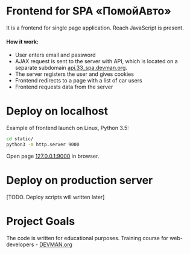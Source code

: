 # Frontend for SPA «ПомойАвто»

It is a frontend for single page application. Reach JavaScript is present.

#### How it work:
* User enters email and password
* AJAX request is sent to the server with API, which is located on a separate subdomain [api.33_spa.devman.org](api.33_spa.devman.org).
* The server registers the user and gives cookies
* Frontend redirects to a page with a list of car users
* Frontend requests data from the server

# Deploy on localhost

Example of frontend launch on Linux, Python 3.5:

```bash
cd static/
python3 -m http.server 9000
```
Open page [127.0.0.1:9000](http://127.0.0.1:9000) in browser.

# Deploy on production server

[TODO. Deploy scripts will written later]

# Project Goals

The code is written for educational purposes. Training course for web-developers - [DEVMAN.org](https://devman.org)
